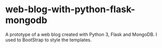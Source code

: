 # web-blog-with-python-flask-mongodb
A prototype of a web blog created with Python 3, Flask and MongoDB.
I used to BootStrap to style the templates.
